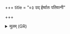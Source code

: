 +++
title = "०३ उद् ईर्ष्वातः पतिवत्नी"

+++
<details><summary>मूलम् (GR)</summary>

उद् ईर्ष्वातः पतिवत्नी ह्य् एषा  
विश्वावसुं नमसा गीर्भिर् ईडे ।  
जामिम् इच्छ पितृषदं न्यक्तां  
स ते भागो जनुषा तस्य विद्धि ॥
</details>